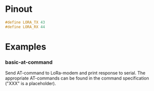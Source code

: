 # Pinout
```cpp
#define LORA_TX 43
#define LORA_RX 44
```

# Examples
### basic-at-command
Send AT-command to LoRa-modem and print response to serial. The appropriate AT-commands can be found in the command specification ("XXX" is a placeholder).